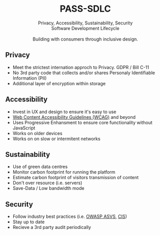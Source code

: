 <div align="center">
  <h1>PASS-SDLC</h1>
  Privacy, Accessibility, Sustainability, Security<br/>Software Development Lifecycle<br/><br/>
  Building with consumers through inclusive design.
</div>

## Privacy
- Meet the strictest internation approch to Privacy. GDPR / Bill C-11
- No 3rd party code that collects and/or shares Personaly Identifiable Information (PII)
- Additional layer of encryption within storage

## Accessibility
- Invest in UX and design to ensure it's easy to use
- [Web Content Accessibility Guidelines (WCAG)](https://www.w3.org/WAI/standards-guidelines/wcag/) and beyond
- Uses Progressive Enhansment to ensure core functionality without JavaScript
- Works on older devices
- Works on on slow or intermitent networks

## Sustainability
- Use of green data centres
- Monitor carbon footprint for running the platform
- Estimate carbon footprint of visitors transmission of content
- Don't over resource (i.e. servers)
- Save-Data / Low bandwidth mode

## Security
- Follow industry best practices (i.e. [OWASP ASVS](https://github.com/OWASP/ASVS), [CIS](https://www.cisecurity.org))
- Stay up to date
- Recieve a 3rd party audit periodically
